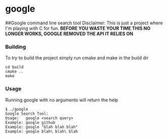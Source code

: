 google
======

##Google command line search tool
Disclaimer: This is just a project where I'm playing with C for fun.
**BEFORE YOU WASTE YOUR TIME THIS NO LONGER WORKS, GOOGLE REMOVED THE API IT RELIES ON**

### Building

To *try* to build the project simply run cmake and make in the build dir
```
cd build
cmake ..
make
```
### Usage
Running google with no arguments will return the help
```
$ ./google
Google Search Tool:
Usage:   google <search query>
Example: google github
Example: google "blah blah blah"
Example: google blah\ blah\ blah
```
